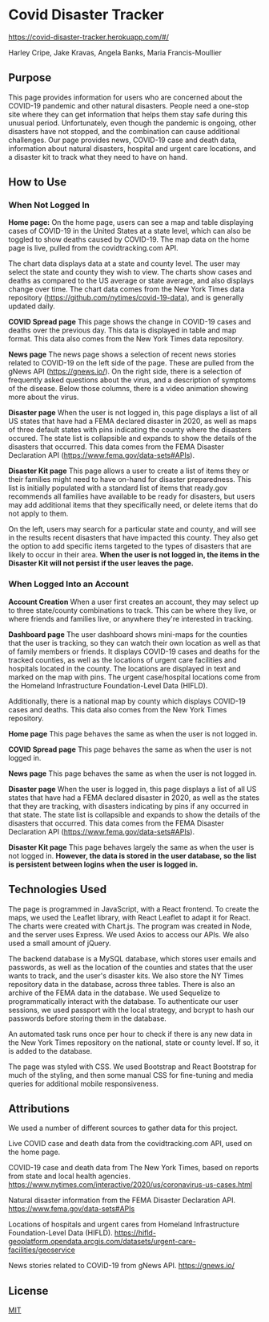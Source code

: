 # Covid Disaster Tracker

https://covid-disaster-tracker.herokuapp.com/#/

Harley Cripe, Jake Kravas, Angela Banks, Maria Francis-Moullier

## Purpose

This page provides information for users who are concerned about the COVID-19 pandemic and other natural disasters.  People need a one-stop site where they can get information that helps them stay safe during this unusual period.  Unfortunately, even though the pandemic is ongoing, other disasters have not stopped, and the combination can cause additional challenges.  Our page provides news, COVID-19 case and death data, information about natural disasters, hospital and urgent care locations, and a disaster kit to track what they need to have on hand.

## How to Use

### When Not Logged In

**Home page:** On the home page, users can see a map and table displaying cases of COVID-19 in the United States at a state level, which can also be toggled to show deaths caused by COVID-19.  The map data on the home page is live, pulled from the covidtracking.com API.

The chart data displays data at a state and county level.  The user may select the state and county they wish to view.  The charts show cases and deaths as compared to the US average or state average, and also displays change over time.  The chart data comes from the New York Times data repository (https://github.com/nytimes/covid-19-data), and is generally updated daily.

**COVID Spread page** This page shows the change in COVID-19 cases and deaths over the previous day.  This data is displayed in table and map format.  This data also comes from the New York Times data repository.

**News page** The news page shows a selection of recent news stories related to COVID-19 on the left side of the page.  These are pulled from the gNews API (https://gnews.io/).  On the right side, there is a selection of frequently asked questions about the virus, and a description of symptoms of the disease.  Below those columns, there is a video animation showing more about the virus.

**Disaster page** When the user is not logged in, this page displays a list of all US states that have had a FEMA declared disaster in 2020, as well as maps of three default states with pins indicating the county where the disasters occured.  The state list is collapsible and expands to show the details of the disasters that occurred.  This data comes from the FEMA Disaster Declaration API (https://www.fema.gov/data-sets#APIs).

**Disaster Kit page** This page allows a user to create a list of items they or their families might need to have on-hand for disaster preparedness.  This list is initially populated with a standard list of items that ready.gov recommends all families have available to be ready for disasters, but users may add additional items that they specifically need, or delete items that do not apply to them.

On the left, users may search for a particular state and county, and will see in the results recent disasters that have impacted this county.  They also get the option to add specific items targeted to the types of disasters that are likely to occur in their area.  **When the user is not logged in, the items in the Disaster Kit will not persist if the user leaves the page.**

### When Logged Into an Account

**Account Creation** When a user first creates an account, they may select up to three state/county combinations to track.  This can be where they live, or where friends and families live, or anywhere they're interested in tracking.

**Dashboard page** The user dashboard shows mini-maps for the counties that the user is tracking, so they can watch their own location as well as that of family members or friends.  It displays COVID-19 cases and deaths for the tracked counties, as well as the locations of urgent care facilities and hospitals located in the county.  The locations are displayed in text and marked on the map with pins.  The urgent case/hospital locations come from the Homeland Infrastructure Foundation-Level Data (HIFLD).

Additionally, there is a national map by county which displays COVID-19 cases and deaths.  This data also comes from the New York Times repository.

**Home page** This page behaves the same as when the user is not logged in.

**COVID Spread page** This page behaves the same as when the user is not logged in.

**News page** This page behaves the same as when the user is not logged in.

**Disaster page** When the user is logged in, this page displays a list of all US states that have had a FEMA declared disaster in 2020, as well as the states that they are tracking, with disasters indicating by pins if any occurred in that state.  The state list is collapsible and expands to show the details of the disasters that occurred.  This data comes from the FEMA Disaster Declaration API (https://www.fema.gov/data-sets#APIs).

**Disaster Kit page** This page behaves largely the same as when the user is not logged in. **However, the data is stored in the user database, so the list is persistent between logins when the user is logged in.**


## Technologies Used

The page is programmed in JavaScript, with a React frontend.  To create the maps, we used the Leaflet library, with React Leaflet to adapt it for React.  The charts were created with Chart.js.  The program was created in Node, and the server uses Express.  We used Axios to access our APIs.  We also used a small amount of jQuery.

The backend database is a MySQL database, which stores user emails and passwords, as well as the location of the counties and states that the user wants to track, and the user's disaster kits.  We also store the NY Times repository data in the database, across three tables.  There is also an archive of the FEMA data in the database.  We used Sequelize to programmatically interact with the database.  To authenticate our user sessions, we used passport with the local strategy, and bcrypt to hash our passwords before storing them in the database.

An automated task runs once per hour to check if there is any new data in the New York Times repository on the national, state or county level.  If so, it is added to the database.

The page was styled with CSS.  We used Bootstrap and React Bootstrap for much of the styling, and then some manual CSS for fine-tuning and media queries for additional mobile responsiveness.

## Attributions

We used a number of different sources to gather data for this project.

Live COVID case and death data from the covidtracking.com API, used on the home page.

COVID-19 case and death data from The New York Times, based on reports from state and local health agencies.  https://www.nytimes.com/interactive/2020/us/coronavirus-us-cases.html

Natural disaster information from the FEMA Disaster Declaration API.  https://www.fema.gov/data-sets#APIs

Locations of hospitals and urgent cares from Homeland Infrastructure Foundation-Level Data (HIFLD).  https://hifld-geoplatform.opendata.arcgis.com/datasets/urgent-care-facilities/geoservice

News stories related to COVID-19 from gNews API.  https://gnews.io/

## License

[MIT](https://choosealicense.com/licenses/mit/)